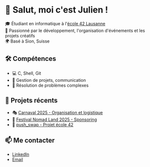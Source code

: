 # 👋 Salut, moi c'est Julien !

🎓 Étudiant en informatique à l'[école 42 Lausanne](https://42lausanne.ch/)  
🚀 Passionné par le développement, l'organisation d'événements et les projets créatifs  
🌍 Basé à Sion, Suisse  

## 🛠️ Compétences
- 💻 C, Shell, Git
- 📝 Gestion de projets, communication
- 🧠 Résolution de problèmes complexes

## 🚀 Projets récents
- 🎭 [Carnaval 2025 - Organisation et logistique](#)  
- 🌿 [Festival Nomad Land 2025 - Sponsoring](#)  
- 🧩 [push_swap - Projet école 42](#)

## 📫 Me contacter
- [LinkedIn](https://www.linkedin.com/in/ton-lien)  
- [Email](mailto:ton.email@example.com)  
